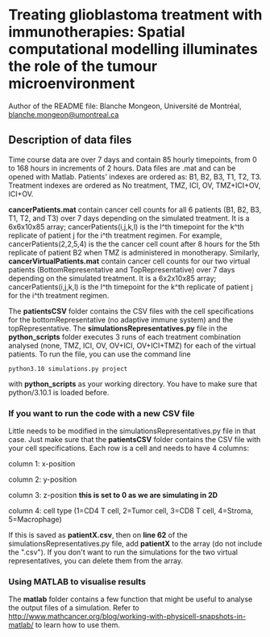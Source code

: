 # Treating glioblastoma treatment with immunotherapies: Spatial computational modelling illuminates the role of the tumour microenvironment
Author of the README file: Blanche Mongeon, Université de Montréal, blanche.mongeon@umontreal.ca

## Description of data files

Time course data are over 7 days and contain 85 hourly timepoints, from 0 to 168 hours in increments of 2 hours. Data files are .mat and can be opened with Matlab. Patients' indexes are ordered as: B1, B2, B3, T1, T2, T3. Treatment indexes are ordered as No treatment, TMZ, ICI, OV, TMZ+ICI+OV, ICI+OV. 

**cancerPatients.mat** contain cancer cell counts for all 6 patients (B1, B2, B3, T1, T2, and T3) over 7 days depending on the simulated treatment. It is a 6x6x10x85 array; cancerPatients(i,j,k,l) is the l^th timepoint for the k^th replicate of patient j for the i^th treatment regimen. For example, cancerPatients(2,2,5,4) is the the cancer cell count after 8 hours for the 5th replicate of patient B2 when TMZ is administered in monotherapy. Similarly, **cancerVirtualPatients.mat** contain cancer cell counts for our two virtual patients (BottomRepresentative and TopRepresentative) over 7 days depending on the simulated treatment. It is a 6x2x10x85 array; cancerPatients(i,j,k,l) is the l^th timepoint for the k^th replicate of patient j for the i^th treatment regimen.




The **patientsCSV** folder contains the CSV files with the cell specifications for the bottomRepresentative (no adaptive immune system) and the topRepresentative. 
The **simulationsRepresentatives.py** file in the **python_scripts** folder executes 3 runs of each treatment combination analysed (none, TMZ, ICI, OV, OV+ICI, OV+ICI+TMZ) for each of the virtual patients. To run the file, you can use the command line
```
python3.10 simulations.py project
```
with **python_scripts** as your working directory. You have to make sure that python/3.10.1 is loaded before.

### If you want to run the code with a new CSV file
Little needs to be modified in the simulationsRepresentatives.py file in that case. Just make sure that the **patientsCSV** folder contains the CSV file with your cell specifications. Each row is a cell and needs to have 4 columns: 

column 1: x-position

column 2: y-position

column 3: z-position **this is set to 0 as we are simulating in 2D**

column 4: cell type (1=CD4 T cell, 2=Tumor cell, 3=CD8 T cell, 4=Stroma, 5=Macrophage)

If this is saved as **patientX.csv**, then on **line 62** of the simulationsRepresentatives.py file, add **patientX** to the array (do not include the ".csv"). If you don't want to run the simulations for the two virtual representatives, you can delete them from the array. 

### Using MATLAB to visualise results
The **matlab** folder contains a few function that might be useful to analyse the output files of a simulation. Refer to http://www.mathcancer.org/blog/working-with-physicell-snapshots-in-matlab/ to learn how to use them. 